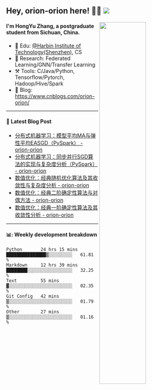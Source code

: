 <!--
 * @Descripttion: 
 * @Version: 1.0
 * @Author: ZhangHongYu
 * @Date: 2022-03-13 11:15:04
 * @LastEditors: ZhangHongYu
 * @LastEditTime: 2022-07-03 14:37:10
-->
## Hey, orion-orion here! 👋🏻  ![](https://komarev.com/ghpvc/?username=orion-orion)


<img align="right" src="https://github-readme-stats.vercel.app/api?username=orion-orion&show_icons=true&hide_border=true" width="50%">

#### I'm HongYu Zhang, a postgraduate student from Sichuan, China.
- 🏫 Edu: [@Harbin Institute of Technology(Shenzhen)](https://www.hitsz.edu.cn/index.html), CS
- 🔭 Research: Federated Learning/GNN/Transfer Learning
- ⚒️ Tools: C/Java/Python, Tensorflow/Pytorch, Hadoop/Hive/Spark
- 📗 Blog: https://www.cnblogs.com/orion-orion/ 

___

#### 📕  Latest Blog Post 
<!-- BLOG-POST-LIST:START -->
- [分布式机器学习：模型平均MA与弹性平均EASGD（PySpark） - orion-orion](https://www.cnblogs.com/orion-orion/p/16426982.html)
- [分布式机器学习：同步并行SGD算法的实现与复杂度分析（PySpark） - orion-orion](https://www.cnblogs.com/orion-orion/p/16413182.html)
- [数值优化：经典随机优化算法及其收敛性与复杂度分析 - orion-orion](https://www.cnblogs.com/orion-orion/p/16403084.html)
- [数值优化：经典二阶确定性算法与对偶方法 - orion-orion](https://www.cnblogs.com/orion-orion/p/16376453.html)
- [数值优化：经典一阶确定性算法及其收敛性分析 - orion-orion](https://www.cnblogs.com/orion-orion/p/16367015.html)
<!-- BLOG-POST-LIST:END -->

____

#### 📊: Weekly development breakdown
<!--START_SECTION:waka-->

```text
Python       24 hrs 15 mins  ███████████████▒░░░░░░░░░   61.81 %
Markdown     12 hrs 39 mins  ████████░░░░░░░░░░░░░░░░░   32.25 %
Text         55 mins         ▓░░░░░░░░░░░░░░░░░░░░░░░░   02.35 %
Git Config   42 mins         ▒░░░░░░░░░░░░░░░░░░░░░░░░   01.79 %
Other        27 mins         ▒░░░░░░░░░░░░░░░░░░░░░░░░   01.16 %
```

<!--END_SECTION:waka-->













